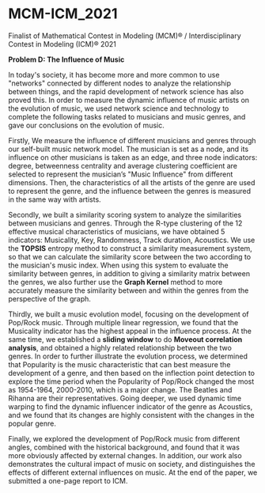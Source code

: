 # MCM-ICM_2021
Finalist of Mathematical Contest in Modeling (MCM)® / Interdisciplinary Contest in Modeling (ICM)® 2021

**Problem D: The Influence of Music**

In today's society, it has become more and more common to use "networks" connected by different nodes to analyze the relationship between things, and the rapid development of network science has also proved this. In order to measure the dynamic influence of music artists on the evolution of music, we used network science and technology to complete the following tasks related to musicians and music genres, and gave our conclusions on the evolution of music.

Firstly, We measure the influence of different musicians and genres through our self-built music network model. The musician is set as a node, and its influence on other musicians is taken as an edge, and three node indicators: degree, betweenness centrality and average clustering coefficient are selected to represent the musician’s "Music Influence" from different dimensions. Then, the characteristics of all the artists of the genre are used to represent the genre, and the influence between the genres is measured in the same way with artists.

Secondly, we built a similarity scoring system to analyze the similarities between musicians and genres. Through the R-type clustering of the 12 effective musical characteristics of musicians, we have obtained 5 indicators: Musicality, Key, Randomness, Track duration, Acoustics. We use the **TOPSIS** entropy method to construct a similarity measurement system, so that we can calculate the similarity score between the two according to the musician's music index. When using this system to evaluate the similarity between genres, in addition to giving a similarity matrix between the genres, we also further use the **Graph Kernel** method to more accurately measure the similarity between and within the genres from the perspective of the graph.

Thirdly, we built a music evolution model, focusing on the development of Pop/Rock music. Through multiple linear regression, we found that the Musicality indicator has the highest appeal in the influence process. At the same time, we established a **sliding window** to do **Moveout correlation analysis**, and obtained a highly related relationship between the two genres. In order to further illustrate the evolution process, we determined that Popularity is the music characteristic that can best measure the development of a genre, and then based on the inflection point detection to explore the time period when the Popularity of Pop/Rock changed the most as 1954-1964, 2000-2010, which is a major change. The Beatles and Rihanna are their representatives. Going deeper, we used dynamic time warping to find the dynamic influencer indicator of the genre as Acoustics, and we found that its changes are highly consistent with the changes in the popular genre.

Finally, we explored the development of Pop/Rock music from different angles, combined with the historical background, and found that it was more obviously affected by external changes. In addition, our work also demonstrates the cultural impact of music on society, and distinguishes the effects of different external influences on music. At the end of the paper, we submitted a one-page report to ICM.
